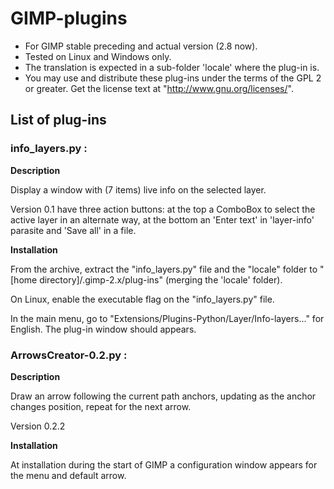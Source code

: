 GIMP-plugins
============

* For GIMP stable preceding and actual version (2.8 now).
* Tested on Linux and Windows only.
* The translation is expected in a sub-folder 'locale' where the plug-in is.
* You may use and distribute these plug-ins under the terms of the GPL 2 or greater.
 Get the license text at "http://www.gnu.org/licenses/". 


List of plug-ins
----------------
### info_layers.py : ###########################################################
  **Description**

Display a window with (7 items) live info on the selected layer.

Version 0.1 have three action buttons: at the top a ComboBox to select the active layer 
in an alternate way, at the bottom an 'Enter text' in 'layer-info' parasite and 'Save all' in a file.
  
  **Installation**
  
From the archive, extract the "info_layers.py" file and the "locale" folder
to "[home directory]/.gimp-2.x/plug-ins" (merging the 'locale' folder).

On Linux, enable the executable flag on the "info_layers.py" file.
  
In the main menu, go to "Extensions/Plugins-Python/Layer/Info-layers..." for English. 
The plug-in window should appears.

### ArrowsCreator-0.2.py : #####################################################
  **Description**

Draw an arrow following the current path anchors, updating as the anchor changes position,
 repeat for the next arrow.

Version 0.2.2 
  
  **Installation**
  
At installation during the start of GIMP a configuration window appears for the menu
 and default arrow.
